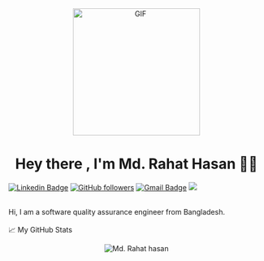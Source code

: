 <div align="center">
<img align="center" alt="GIF" height="250px" src="https://media.giphy.com/media/du3J3cXyzhj75IOgvA/giphy.gif" />

# Hey there , I'm Md. Rahat Hasan 👨‍🎓
</div>

[![Linkedin Badge](https://img.shields.io/badge/-Md.%20Rahat%20Hasan-blue?style=social&logo=Linkedin&logoColor=blue&link=https://www.linkedin.com/in/ashikruet133068/)](https://www.linkedin.com/in/md-rahat-hasan-0b8292178/)
 [![GitHub followers](https://img.shields.io/github/followers/rahat7872?label=Follow&style=social)](https://github.com/rahat7872?tab=follow) 
 [![Gmail Badge](https://img.shields.io/badge/-rahatcsejnu@gmail.com-c14438?style=social&logo=Gmail&logoColor=red&link=mailto:rahatcsejnu@gmail.com)](mailto:rahatcsejnu@gmail.com) 
 ![](https://visitor-badge.glitch.me/badge?page_id=rahat7872.rahat7872) 

<br />
Hi, I am a software quality assurance engineer from Bangladesh.
<br />
<br />
  
<summary>📈 My GitHub Stats</summary>

<p align="center"> <img src="https://github-readme-stats.vercel.app/api?username=rahat7872&show_icons=true&theme=gotham" alt="Md. Rahat hasan" />

</details>

